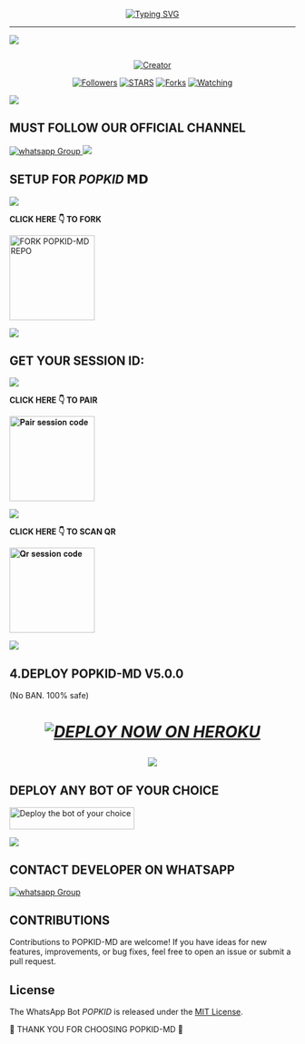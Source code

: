 <p align="center">
  <a href="https://git.io/typing-svg">
    <img src="https://readme-typing-svg.demolab.com?font=Black+Ops+One&size=80&pause=1000&color=00FF00&center=true&vCenter=true&width=1000&height=200&lines=BEN-TEN-XMD;VERSION+1.00;BY+TYLOR+254" alt="Typing SVG" />
  </a>
</p>

  
--- 

<a><img src='https://e2.yotools.net/images/user_image/2025/05/683b06865d291.jpg'/></a>
<p align="center">
  <a href="#"><img src="http://readme-typing-svg.herokuapp.com?color=d1fa02&center=true&vCenter=true&multiline=false&lines=BENTEN-MD+Is+Safe+on+Heroku" alt="">
</p>
<p align="center">
<a href="#"><img title="Creator" src="https://img.shields.io/badge/Creator-TYLOR TECH-red.svg?style=for-the-badge&logo=github"></a>
<p/>
<p align="center">
<a href="https://github.com/Tylorkix/Ben10? tab=followers"><img title="Followers" src="https://img.shields.io/github/followers/Tylorkix?label=Followers&style=social"></a>
<a href="https://github.com/Tylorkix/Ben10/stargazers/"><img title="STARS" src="https://img.shields.io/github/stars/popkid-ke/popkid-ke?&style=social"></a>
<a href="https://github.com/Tylorkix/Ben10/network/members"><img title="Forks" src="https://img.shields.io/github/forks/Tylorkix/Ben10?style=social"></a>
<a href="https://github.com/Tylorkix/Ben10/watchers"><img title="Watching" src="https://img.shields.io/github/watchers/Tylorkix/BEN10?label=Watching&style=social"></a>

  <a><img src='https://i.imgur.com/LyHic3i.gif'/></a>
  
  ## MUST FOLLOW OUR OFFICIAL CHANNEL
<a href="https://whatsapp.com/channel/0029VaRHDBKKmCPKp9B2uH2F" target="_blank">
    <img alt="whatsapp Group" src="https://img.shields.io/badge/ Whatsapp Support Channel -25D366?style=for-the-badge&logo=whatsapp&logoColor=white" />
  </a>
<a><img src='https://i.imgur.com/LyHic3i.gif'/></a>

## SETUP FOR *POPKID* 𝗠𝗗

  <a><img src='https://i.imgur.com/LyHic3i.gif'/></a>
  
**CLICK HERE 👇 TO FORK**

<a href="https://github.com/popkid-ke/popkid-ke/fork"><img src="https://img.shields.io/badge/Fork%20Popkid-MD%20Repo-blue" alt="FORK POPKID-MD REPO" width="150"></a>

  <a><img src='https://i.imgur.com/LyHic3i.gif'/></a>

## GET YOUR SESSION ID: 

  <a><img src='https://i.imgur.com/LyHic3i.gif'/></a>
  
**CLICK HERE 👇 TO PAIR**

<a href="https://popsnewsessions-ccf2fe0c74ef.herokuapp.com/pair"><img src="https://img.shields.io/badge/Pair%20session%20code-green" alt="𝐏𝐚𝐢𝐫 𝐬𝐞𝐬𝐬𝐢𝐨𝐧 𝐜𝐨𝐝𝐞" width="150"></a>

  <a><img src='https://i.imgur.com/LyHic3i.gif'/></a>

**CLICK HERE 👇 TO SCAN QR**

<a href="https://popsnewsessions-ccf2fe0c74ef.herokuapp.com/qr"><img src="https://img.shields.io/badge/QR%20session%20code-red" alt="𝐐𝐫 𝐬𝐞𝐬𝐬𝐢𝐨𝐧 𝐜𝐨𝐝𝐞" width="150"></a>

<a><img src='https://i.imgur.com/LyHic3i.gif'/></a>

## 4.DEPLOY POPKID-MD V5.0.0
(No BAN. 100% safe) 
<h1 align="center">
 
 ***[![DEPLOY NOW ON HEROKU](https://www.herokucdn.com/deploy/button.svg)](https://dashboard.heroku.com/new?button-url=https://github.com/popkid-ke/popkid-ke&template=hhttps://github.com/popkid-ke/popkid-ke.git)***

 <a><img src='https://i.imgur.com/LyHic3i.gif'/></a>

## DEPLOY ANY BOT OF YOUR CHOICE

<a href="https://github.com/IBRAHIM-TECH-AI/DEPLOYMENT-SITE/tree/main"><img title="Deploy the bot of your choice" src="https://img.shields.io/badge/DEPLOY ANY BOT-h?color=red&style=for-the-badge&logo=msi" width="220" height="38.45"/></a></p>

<a><img src='https://i.imgur.com/LyHic3i.gif'/></a>

 ## CONTACT DEVELOPER ON WHATSAPP 
 
<a href="https://wa.me/254111385747" target="_blank">
    <img alt="whatsapp Group" src="https://img.shields.io/badge/ Popkid Tech contact -25D366?style=for-the-badge&logo=whatsapp&logoColor=white" />
  </a> 
</p>

## CONTRIBUTIONS

Contributions to POPKID-MD are welcome! If you have ideas for new features, improvements, or bug fixes, feel free to open an issue or submit a pull request. <br>

## License

The WhatsApp Bot *POPKID* is released under the [MIT License](https://opensource.org/licenses/MIT).

🌟 THANK YOU FOR CHOOSING POPKID-MD 🌟
